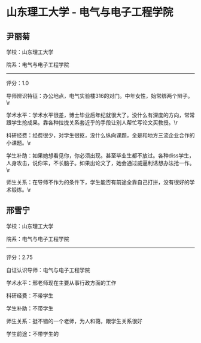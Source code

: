 # 山东理工大学 - 电气与电子工程学院

## 尹丽菊

学校：山东理工大学

院系：电气与电子工程学院

* * *

评分：1.0

导师辨识特征：办公地点，电气实验楼316的对门。中年女性，始常绑两个辫子。\r

学术水平：学术水平很差，博士毕业后年纪就很大了。没什么有深度的方向，常常跟学生抢成果。靠各种拉拢关系套近乎的手段让别人帮忙写论文买教授。\r

科研经费：经费很少，对学生很抠，没什么纵向课题，全是和地方三流企业合作的小课题。\r

学生补助：如果她想看见你，你必须出现。甚至毕业生都不放过。各种diss学生，人身攻击，说你笨，不长脑子。如果出论文了，她会通过威逼利诱想办法抢一作。\r

师生关系：在导师不作为的条件下，学生能否有前途全靠自己打拼，没有很好的学术锻炼。\r

## 邢雪宁

学校：山东理工大学

院系：电气与电子工程学院

* * *

评分：2.75

自证认识导师：电气与电子工程学院

学术水平：邢老师现在主要从事行政方面的工作

科研经费：不带学生

学生补助：不带学生

师生关系：挺不错的一个老师，为人和蔼，跟学生关系很好

学生前途：不带学生的